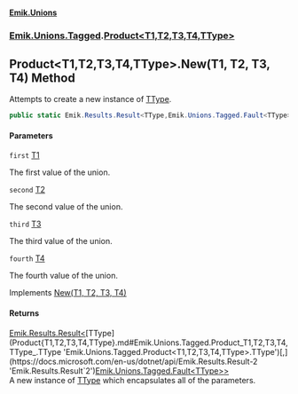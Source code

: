 #### [Emik.Unions](index.md 'index')
### [Emik.Unions.Tagged](Emik.Unions.Tagged.md 'Emik.Unions.Tagged').[Product&lt;T1,T2,T3,T4,TType&gt;](Product{T1,T2,T3,T4,TType}.md 'Emik.Unions.Tagged.Product<T1,T2,T3,T4,TType>')

## Product<T1,T2,T3,T4,TType>.New(T1, T2, T3, T4) Method

Attempts to create a new instance of [TType](Product{T1,T2,T3,T4,TType}.md#Emik.Unions.Tagged.Product_T1,T2,T3,T4,TType_.TType 'Emik.Unions.Tagged.Product<T1,T2,T3,T4,TType>.TType').

```csharp
public static Emik.Results.Result<TType,Emik.Unions.Tagged.Fault<TType>> New(T1 first, T2 second, T3 third, T4 fourth);
```
#### Parameters

<a name='Emik.Unions.Tagged.Product_T1,T2,T3,T4,TType_.New(T1,T2,T3,T4).first'></a>

`first` [T1](Product{T1,T2,T3,T4,TType}.md#Emik.Unions.Tagged.Product_T1,T2,T3,T4,TType_.T1 'Emik.Unions.Tagged.Product<T1,T2,T3,T4,TType>.T1')

The first value of the union.

<a name='Emik.Unions.Tagged.Product_T1,T2,T3,T4,TType_.New(T1,T2,T3,T4).second'></a>

`second` [T2](Product{T1,T2,T3,T4,TType}.md#Emik.Unions.Tagged.Product_T1,T2,T3,T4,TType_.T2 'Emik.Unions.Tagged.Product<T1,T2,T3,T4,TType>.T2')

The second value of the union.

<a name='Emik.Unions.Tagged.Product_T1,T2,T3,T4,TType_.New(T1,T2,T3,T4).third'></a>

`third` [T3](Product{T1,T2,T3,T4,TType}.md#Emik.Unions.Tagged.Product_T1,T2,T3,T4,TType_.T3 'Emik.Unions.Tagged.Product<T1,T2,T3,T4,TType>.T3')

The third value of the union.

<a name='Emik.Unions.Tagged.Product_T1,T2,T3,T4,TType_.New(T1,T2,T3,T4).fourth'></a>

`fourth` [T4](Product{T1,T2,T3,T4,TType}.md#Emik.Unions.Tagged.Product_T1,T2,T3,T4,TType_.T4 'Emik.Unions.Tagged.Product<T1,T2,T3,T4,TType>.T4')

The fourth value of the union.

Implements [New(T1, T2, T3, T4)](IFactory{T1,T2,T3,T4,TType}.New(T1,T2,T3,T4).md 'Emik.Unions.Tagged.IFactory<T1,T2,T3,T4,TType>.New(T1, T2, T3, T4)')

#### Returns
[Emik.Results.Result&lt;](https://docs.microsoft.com/en-us/dotnet/api/Emik.Results.Result-2 'Emik.Results.Result`2')[TType](Product{T1,T2,T3,T4,TType}.md#Emik.Unions.Tagged.Product_T1,T2,T3,T4,TType_.TType 'Emik.Unions.Tagged.Product<T1,T2,T3,T4,TType>.TType')[,](https://docs.microsoft.com/en-us/dotnet/api/Emik.Results.Result-2 'Emik.Results.Result`2')[Emik.Unions.Tagged.Fault&lt;](Fault{T}.md 'Emik.Unions.Tagged.Fault<T>')[TType](Product{T1,T2,T3,T4,TType}.md#Emik.Unions.Tagged.Product_T1,T2,T3,T4,TType_.TType 'Emik.Unions.Tagged.Product<T1,T2,T3,T4,TType>.TType')[&gt;](Fault{T}.md 'Emik.Unions.Tagged.Fault<T>')[&gt;](https://docs.microsoft.com/en-us/dotnet/api/Emik.Results.Result-2 'Emik.Results.Result`2')  
A new instance of [TType](Product{T1,T2,T3,T4,TType}.md#Emik.Unions.Tagged.Product_T1,T2,T3,T4,TType_.TType 'Emik.Unions.Tagged.Product<T1,T2,T3,T4,TType>.TType') which encapsulates all of the parameters.